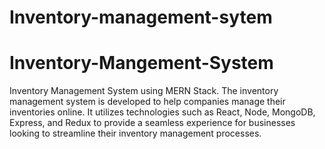 # Inventory-management-sytem
# Inventory-Mangement-System
Inventory Management System using MERN Stack.
The inventory management system is developed to help companies manage their inventories online. 
It utilizes technologies such as React, Node, MongoDB, Express, and Redux to provide a seamless experience 
for businesses looking to streamline their inventory management processes.
